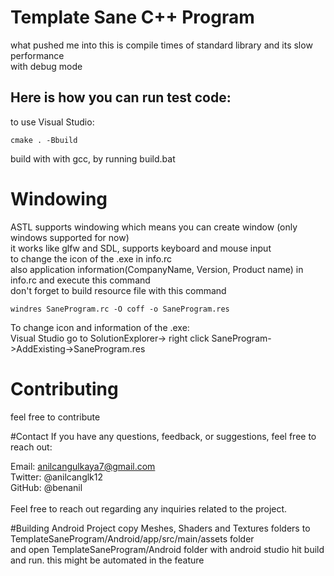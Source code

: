 
# Template Sane C++ Program

what pushed me into this is compile times of standard library and its slow performance <br>
with debug mode<br>
## Here is how you can run test code:
to use Visual Studio:
```
cmake . -Bbuild
```
build with with gcc, by running build.bat
# Windowing
ASTL supports windowing which means you can create window (only windows supported for now) <br>
it works like glfw and SDL, supports keyboard and mouse input <br>
to change the icon of the .exe in info.rc <br>
also application information(CompanyName, Version, Product name) in info.rc and execute this command <br>
don't forget to build resource file with this command <br>
```
windres SaneProgram.rc -O coff -o SaneProgram.res
```
To change icon and information of the .exe: <br>
Visual Studio go to SolutionExplorer-> right click SaneProgram->AddExisting->SaneProgram.res
# Contributing

feel free to contribute

#Contact
If you have any questions, feedback, or suggestions, feel free to reach out:<br>

Email: anilcangulkaya7@gmail.com<br>
Twitter: @anilcanglk12<br>
GitHub: @benanil<br>
<br>
Feel free to reach out regarding any inquiries related to the project.<br>

#Building Android Project
copy Meshes, Shaders and Textures folders to TemplateSaneProgram/Android/app/src/main/assets folder <br>
and open TemplateSaneProgram/Android folder with android studio hit build and run.
this might be automated in the feature